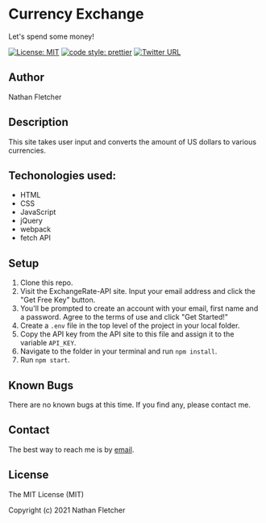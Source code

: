 # Currency Exchange
Let's spend some money!

[![License: MIT](https://img.shields.io/badge/License-MIT-yellow.svg)](https://opensource.org/licenses/MIT)
[![code style: prettier](https://img.shields.io/badge/code_style-prettier-ff69b4.svg?style=flat-square)](https://github.com/prettier/prettier)
[![Twitter URL](https://img.shields.io/twitter/url/https/twitter.com/nathan_fletcher.svg?style=social&label=Follow%20%40nathan_fletcher)](https://twitter.com/nathan_fletcher)

## Author

Nathan Fletcher

## Description

This site takes user input and converts the amount of US dollars to various currencies.

## Techonologies used:

- HTML
- CSS
- JavaScript
- jQuery 
- webpack
- fetch API

## Setup

1. Clone this repo.
2. Visit the ExchangeRate-API site. Input your email address and click the "Get Free Key" button.
3. You'll be prompted to create an account with your email, first name and a password. Agree to the terms of use and click "Get Started!"
4. Create a `.env` file in the top level of the project in your local folder.
5. Copy the API key from the API site to this file and assign it to the variable `API_KEY`.
6. Navigate to the folder in your terminal and run `npm install`.
3. Run `npm start`.

## Known Bugs

There are no known bugs at this time. If you find any, please contact me.

## Contact

The best way to reach me is by [email](mailto:nathan.fletcher@gmail.com).

## License

The MIT License (MIT)

Copyright (c) 2021 Nathan Fletcher
